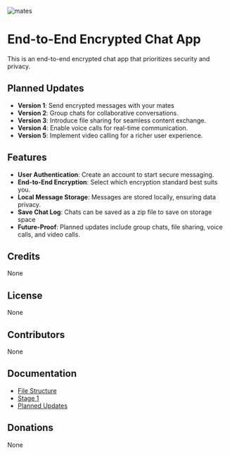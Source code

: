 ![mates](./root/public/images/mates.png)

# End-to-End Encrypted Chat App

This is an end-to-end encrypted chat app that prioritizes security and privacy.

## Planned Updates

- **Version 1**: Send encrypted messages with your mates
- **Version 2**: Group chats for collaborative conversations.
- **Version 3**: Introduce file sharing for seamless content exchange.
- **Version 4**: Enable voice calls for real-time communication.
- **Version 5**: Implement video calling for a richer user experience.

## Features

- **User Authentication**: Create an account to start secure messaging.
- **End-to-End Encryption**: Select which encryption standard best suits you.
- **Local Message Storage**: Messages are stored locally, ensuring data privacy.
- **Save Chat Log**: Chats can be saved as a zip file to save on storage space
- **Future-Proof**: Planned updates include group chats, file sharing, voice calls, and video calls.


## Credits

None

## License

None

## Contributors

None

## Documentation


- [File Structure](./mates/docs/structure.md)
- [Stage 1](./mates/docs/stage1.md)
- [Planned Updates](./mates/docs/extras.md)

## Donations

None
